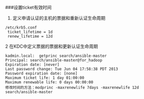 ###设置ticket有效时间

1. 定义申请认证的主机的票据和重新认证生命周期


```
/etc/krb5.conf
 ticket_lifetime = 1d
 renew_lifetime = 12d
```


2 在KDC中定义票据的票据和更新认证生命周期


```
kadmin.local:  getprinc search/ansible-master
Principal: search/ansible-master@for_hadoop
Expiration date: [never]
Last password change: Tue Jun 04 17:58:38 PDT 2013
Password expiration date: [none]
Maximum ticket life: 1 day 01:00:00
Maximum renewable life: 0 days 00:00:00
修改时间的方法：modprinc -maxrenewlife 7days -maxrenewlife 12d  search/ansible-master
```

